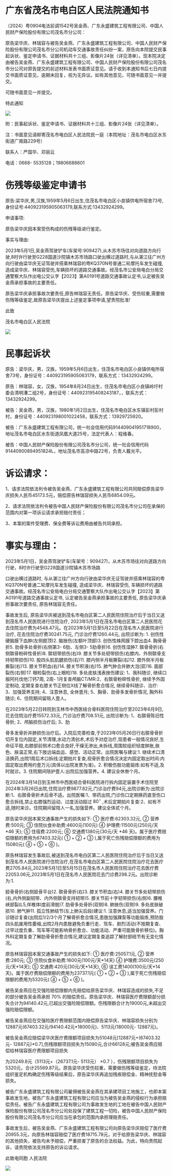# 广东省茂名市电白区人民法院通知书

（2024）粤0904电法前调1542号吴金燕、广东永盛建筑工程有限公司、中国人民财产保险股份有限公司茂名市分公司：

原告梁华庆、林瑞容与被告吴金燕、广东永盛建筑工程有限公司、中国人民财产保险股份有限公司茂名市分公司机动车交通事故责任纠纷一案，原告向本院提交民事起诉状、鉴定申请书、证据材料共十三组、影像片24张（详见清单）。现本院决定由被告吴金燕、广东永盛建筑工程有限公司、中国人民财产保险股份有限公司茂名市分公司对原告提交的前述材料发表书面质证意见。请于收到本通知书后七日内提交书面质证意见，逾期未回复，视为无异议。如有其他意见，可随书面意见一并提交。

可随书面意见一并提交。

特此通知

![](https://cdn-mineru.openxlab.org.cn/extract/31ce7580-3233-476f-95bd-3415fee32599/a9573a2e9b61d1f80beb1a0daa1037898c8fcde333cade12bd7b11e8875a9e9c.jpg)

附：民事起诉状、鉴定申请书、证据材料共十三组、影像片24张（详见清单）。

注：书面意见请邮寄茂名市电白区人民法院民一庭（本院地址：茂名市电白区水东街道广南路229号）

联系人：严国华、邓丽云

电话：0668- 5535128；19806688601

# 伤残等级鉴定申请书

原告:梁华庆,男,汉族,1959年5月6日出生,住茂名市电白区小良镇供电所宿舍73号,身份证号:440923195905063179,联系方式:13432924299。

申请事项:

原告梁华庆因本案受伤构成的伤残等级进行鉴定。

事实与理由:

2023年5月1日,吴金燕驾驶铲车(车架号:909427),从木苏市场往对向道路方向行驶,8时许行驶至G228国道沙院镇木苏市场路口驶出横过道路时,与从湛江往广州方向行驶由梁华庆无证驾驶并搭乘林瑞容的粤KQ370N号普通二轮摩托车发生碰撞,造成梁华庆、林瑞容受伤,车辆损坏的道路交通事故。经茂名市公安局电白分局交通警察大队作出电公交认字【2023】第A0191号道路交通事故认定书,认定被告吴金燕承担事故的主要责任。

原告梁华庆承担事故次要责任,原告林瑞容无责任。原告梁华庆、受伤较重,需要做伤残等级鉴定,故原告梁华庆提出上述鉴定事项申请,望贵院批准!

此致

茂名市电白区人民法院

![](https://cdn-mineru.openxlab.org.cn/extract/31ce7580-3233-476f-95bd-3415fee32599/5811742b99f11fc4f8d85f457578110c75834611792b70e3dbb3db022270d92f.jpg)

# 民事起诉状

原告：梁华庆，男，汉族，1959年5月6日出生，住茂名市电白区小良镇供电所宿舍73号，身份证号：440923195905063179，联系方式：13432924299。

原告：林瑞容，女，汉族，1954年8月24日出生，住茂名市电白区小良镇岭圩村委会清明漕二组2号，身份证号：440923195408243187，，联系方式：13432924299。

被告：吴金燕，男，汉族，1980年1月2日出生，住茂名市电白区水东镇彭村彭村村，身份证号：440923198001022458，联系方式：13929725920。

被告：广东永盛建筑工程有限公司，统一社会信用代码914409041951718900，地址茂名市电白区水东街道凤凰大道25号，法定代表人：程维春。

被告：中国人民财产保险股份有限公司茂名市分公司，统一社会信用代码91440900894951824L，地址茂名市高凉中路22号，负责人戴光平。

# 诉讼请求：

1、请求法院依法判令被告吴金燕、广东永盛建筑工程有限公司共同赔偿原告梁华庆损失人民币45173.5元，赔偿原告林瑞容损失人民币6854.09元。

2、请求法院依法判令被告中国人民财产保险股份有限公司茂名市分公司在承保的范围内对第一项诉讼请求承担赔付责任；

3、本案的案件受理费、保全费等诉讼费用由被告共同承担。

# 事实与理由：

2023年5月1日，吴金燕驾驶铲车(车架号：909427)，从木苏市场往对向道路方向行驶，8时许行驶至G228国道沙院镇木苏市场路

口驶出横过道路时, 与从湛江往广州方向行驶由梁华庆无证驾驶并搭乘林瑞容的粤KQ370N号普通二轮摩托车发生碰撞, 造成梁华庆、林瑞容受伤, 车辆损坏的道路交通事故。经茂名市公安局电白分局交通警察大队作出电公交认字【2023】第A0191号道路交通事故认定书, 认定被告吴金燕承担事故的主要责任, 原告梁华庆承担事故次要责任, 原告林瑞容无责任。

事故发生后, 原告梁华庆被送到茂名市电白区第二人民医院住院治疗后于当日又送到茂名市人民医院进行住院治疗, 2023年5月1日在茂名市电白区第二人民医院花去住院治疗费为4548.47元。在2023年5月1日至5月22日在茂名市人民医院进行治疗, 花去住院治疗费30241.75元, 门诊治疗费1260.44元, 出院诊断为: 1. 创伤性硬脑膜下血肿(左侧题顶)2. 脑挫伤(左额叶顶部)3. 创伤性蛛网膜下腔出血4. 胸骨骨折5. 肋骨多处骨折(右侧第3- 6肋、左侧3- 5肋骨折)6. 创伤性湿肿7. 髌骨骨折(右侧髌骨粉碎性骨折)8. 髌韧带损伤(右)9. 膝关节多处韧带损伤(右膝内、外侧髌骨支持韧带损伤)10. 股四头肌肌腱损伤(右)11. 膝内侧半月板撕裂(右)12. 膝外侧半月板撕裂(右)13. 膝关节积血(右)14. 膝关节积液(右)15. 肺气肿合并肺大泡(双)16. 面部裂伤(右侧)17. 眼睑裂伤(右上眼睑)18. 多处皮肤浅表挫伤建议: 1、我科随诊, 继续口服阿托伐他汀钙7周, 2周- 1月复查颅脑CT/MR:2、右髌骨粉碎性骨折, 继续予外固定制动, 定期复查右膝关节正侧位X线了解骨折愈合情况, 继续骨科随诊、治疗: 3、加强营养支持; 4、注意休息, 全休壹月; 5、胸骨、肋骨多发骨折情况, 胸外科随诊; 6、住院期间留陪人壹人。

在2023年5月22日转院到玉林市中西医结合骨科医院住院治疗至2023年6月9日, 花去住院治疗费15572.33元, 门诊治疗费708.51元, 出院诊断为: 1、右髌骨陈旧性骨折; 2、颅脑损伤治疗后; 3、肋

骨多发骨折并肺损伤治疗后。入院后完善检查,于2023年05月26日行右髌骨骨折切开复位内固定,关节清理,水动力清创术,术后予对症治疗,现患者一般情况良好,生命征平稳,右膝部前侧术口愈合良好,干燥无渗出,未拆线,周围软组织轻度肿胀,肤色、肤温正常,右下肢远端血运、感觉、活动正常。出院医嘱与建议:1. 继续术口清洁换药,出院1周后术口拆线:定期拍片复查,视骨折愈合情况决定内固定取出时间:内固定取出费用约壹万元(具体以出院发票为准)。2. 积极伤肢功能锻炼:如有不适,及时就诊。3. 住院期间陪护壹人:出院后加强营养。4. 建议全休叁个月。

在2024年3月14日到玉林市中西医结合骨科医院进行拆内固定装置手术住院至2024年3月26日出院,住院治疗费9877.82元,门诊治疗费94元,出院诊断为:出院诊断:1、右髌骨骨折术后骨不适。出院医嘱:1、带药出院,门诊伤口定期换药直至伤口愈合拆线,禁止右膝强烈运动、过度活动超过  $80^{\circ}$ ,术后定期拍片复查:2、如有不适,随时来诊。住院期间留陪人一名,加强营养。建议全体贰个月。

原告梁华庆因本案交通事故产生的损失如下:  $①$  医疗费:62303.32元,  $②$  营养费:500元;  $③$  住院伙食补助费:4600元(100元)  $④$  护理费:11500元(250元/天  $*46$  天);  $⑤$  住宿费:2200元;  $⑥$  交通费1380元(30元/天  $*46$  天)。属于医疗费赔偿限额的费用为67403.32元(  $① + ② + ③$  ),属于死亡伤残赔偿限额的费用为15080元(  $④ + ⑤ + ⑥$  )。

原告林瑞容发生事故后,被送到茂名市电白区第二人民医院住院治疗后于当日又送到茂名市人民医院进行住院治疗,在茂名市电白区第二人民医院住院治疗花去医疗费2705.84元,2023年5月1日至5月15日在茂名市人民医院住院治疗花去医疗费22053.06元,2023年5月1日在茂名市人民医院花去门诊费298.2元。出院诊断为:1.

胫骨骨折(右侧胫骨平台)2. 髌骨骨折(右)3. 膝关节积血(右)4. 膝关节多处韧带损伤(右,内外侧副韧带、内外侧髌骨支持韧带)5. 膝关节前十字韧带损伤(右侧)6. 腰椎峡部裂(L5,伴椎体I度前滑脱)7. 肋骨多处骨折(双侧)8. 肺挫伤(双侧)9. 多处皮肤破损10. 肺气肿11. 孤立性肺结节(左上肺尖后段)建议:1. 注意休息,适当加强营养。门诊随诊复查(出院后1/2/3个月了解骨折愈合情况,患肢加强踝泵等功能锻炼,预防股四头肌废用性萎缩,出院2月内患肢避免负重行走、驾车、剧烈活动(不按期复查、过早过度负重、驾车等可能影响骨折愈合、功能活动、严重可能致骨折移位)。胸外科定期复查了解肋骨骨折愈合情况,建议定期复查追踪了解肘部结节有无变化情况。

原告林瑞容因本案交通事故产生的损失如下:  $①$  医疗费:25057.1元,  $②$  营养费:280元;  $③$  住院伙食补助费:1600元(100元/天\*14天)  $④$  护理费:3500元(250元/天\*14天);  $⑤$  交通费:420元(30元/天\*14天),  $⑥$  误工费1400(100元/天\*14天)。属于医疗费赔偿限额的费用为23737.1元(  $① + ② + ③$  ),属于死亡伤残赔偿限额的费用为5320元(  $④ + ⑤ + ⑥$  )。

被告吴金燕应在交强险赔偿限额内先赔偿给原告梁华庆、林瑞容造成的损失,不足的部分被告吴金燕承担  $70\%$  的赔偿责任。原告梁华庆、林瑞容医疗费限额部分损失合计为94140.42元,已超出交强险赔偿限额。伤残限额合计为19000元,未超出交强险赔偿限额。

被告吴金燕应在交强险医疗费限额范围内赔偿原告梁华庆、林瑞容损失分别为12887元(67403.32元/94140.42元\*18000元)、5113元(18000元- 12887元)。

被告吴金燕应赔偿梁华庆医疗费限额项目损失为51048元[12887元+(67403.32元- 12887元)\*0.7],伤残限额项目损失为15080元,合计66128元;被告吴金燕应赔偿给林瑞容医疗费限额项目损失

为20249.8元（5113元+（26737.1元- 5113元） $\times 0.7$ ），伤残限额项目损失为5320元，合计25569.87元。原告梁华庆受伤较重，需要做伤残等级鉴定，待法院组织鉴定机构确定伤残等级结果后，原告梁华庆再追加残疾赔偿金、精神抚慰金等损失。

被告广东永盛建筑工程有限公司雇佣被告吴金燕在其承建项目工地施工，也即本案事故发生地，被告广东永盛建筑工程有限公司应当为被告吴金燕的侵权行为承担赔偿责任。被告广东永盛建筑工程有限公司为事故发生地的工地在被告中国人民财产保险股份有限公司茂名市分公司处投保了建筑工程一切险，被告中国人民财产保险股份有限公司茂名市分公司应当在承包的范围内承担理赔责任。

事故发生后，被告吴金燕、广东永盛建筑工程有限公司向原告梁华庆赔偿了医疗费20955.3元，向原告林瑞容赔偿了医疗费18715.78元，对于给原告梁华庆、林瑞容的其他损失，被告均未予赔偿，严重损害了原告的合法权益。为此，特向贵院起诉，请贵院依法支持原告的诉讼请求。

此致电同胞 人民法院

![](https://cdn-mineru.openxlab.org.cn/extract/31ce7580-3233-476f-95bd-3415fee32599/68338887f0838e337d135c0e084324c111fe455b884ff43028db8f013ba1bf38.jpg)